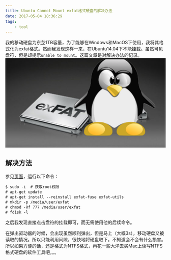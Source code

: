 ```yaml
---
title: Ubuntu Cannot Mount exfat格式硬盘的解决办法
date: 2017-05-04 18:36:29
tags:
    - tool
---
```

我的移动硬盘为东芝1TB容量，为了能够在Windows和MacOS下使用，我将其格式化为exfat格式。然而我发现这样一来，在Ubuntu14.04下不能挂载。虽然可见盘符，但是却提示`unable to mount`。这篇文章是对解决办法的记录。
![Ubuntu Exfat](/img/ubuntu_exfat.png)

<!-- more -->

## 解决方法
参见[页面](https://askubuntu.com/questions/531919/ubuntu-14-04-cant-mount-exfat-external-hard-disk)，运行以下命令：

```
$ sudo -i  # 获取root权限
# apt-get update
# apt-get install --reinstall exfat-fuse exfat-utils
# mkdir -p /media/user/exfat
# chmod -Rf 777 /media/user/exfat
# fdisk -l
```

之后我发现直接点击盘符的挂载即可，而无需使用他的后续命令。

在弹出驱动器的时候，会出现虽然顺利弹出，但是马上（大概3s），移动硬盘又被读取的情况。所以只能利用间隙，很快地将硬盘取下。不知道会不会有什么损害。所以如果方便的话，还是格式为NTFS格式，再花一些大洋去买Mac上读写NTFS格式硬盘的软件工具吧。。。
